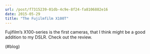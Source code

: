 ```yaml
---
url: /post/f7315239-01db-4c9e-8f24-fa8106882e16
date: 2015-05-29
title: "The Fujilmfilm X100T"
---
```


Fujifilm&#8217;s X100-series is the first cameras, that I think might be a good addition to my DSLR. Check out the review.



(#blog)